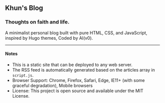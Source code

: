 ## Khun's Blog

### Thoughts on faith and life.

A minimalist personal blog built with pure HTML, CSS, and JavaScript, inspired by Hugo themes, Coded by AI(v0).

---

#### Notes
- This is a static site that can be deployed to any web server.
- The RSS feed is automatically generated based on the articles array in `script.js`. 
- Browser Support: Chrome, Firefox, Safari, Edge, IE11+ (with some graceful degradation), Mobile browsers
- License: This project is open source and available under the MIT License.
